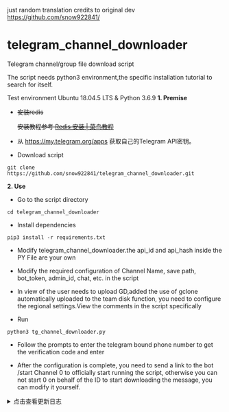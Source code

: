 
just random translation credits to original dev https://github.com/snow922841/

# telegram_channel_downloader
Telegram channel/group file download script

The script needs python3 environment,the specific installation tutorial to search for itself.

Test environment Ubuntu 18.04.5 LTS & Python 3.6.9
**1. Premise**
 
 - ~~安装redis~~
 
   ~~安装教程参考 [Redis 安装 | 菜鸟教程](https://www.runoob.com/redis/redis-install.html)~~
 
 
 - 从 https://my.telegram.org/apps 获取自己的Telegram API密钥。

- Download script
```
git clone https://github.com/snow922841/telegram_channel_downloader.git
```

**2. Use**

- Go to the script directory
```
cd telegram_channel_downloader
```
- Install dependencies

```
pip3 install -r requirements.txt
```

- Modify telegram_channel_downloader.the api_id and api_hash inside the PY File are your own

- Modify the required configuration of Channel Name, save path, bot_token, admin_id, chat, etc. in the script

- In view of the user needs to upload GD,added the use of gclone automatically uploaded to the team disk function, you need to configure the regional settings.View the comments in the script specifically

- Run
```
python3 tg_channel_downloader.py
 ```
 - Follow the prompts to enter the telegram bound phone number to get the verification code and enter

- After the configuration is complete, you need to send a link to the bot /start Channel 0 to officially start running the script, otherwise you can not start 0 on behalf of the ID to start downloading the message, you can modify it yourself.
 
<details>
  <summary>点击查看更新日志</summary>
 
  2020-09-15更新
  
   - 移除下载上传进度条显示。
   
   - 使用异步并发，默认10个任务同时进行。
   
   - 修复异常重试
   
   - 远程添加任务，方便下载多个频道消息。
   
   - 移除redis保存任务
   
   - 增加全部频道、群组新消息监控，请在配置区域自行修改。
    
  2020-09-03更新
  
   - ref超时异常自动重试
  
  2020-09-01更新
  
   - 使用bot启动，并使脚本持久化，
   
   - 优化代码
   
   - 修复一些bug
  
  2020-08-29更新
  
   - 更换telegram的第三方库
  
   - 默认上传到GD，目前未配置不上传，所以需要安装gclone
  
   - 默认过滤贴纸、动态贴纸、gif格式文件
  
   - 优化了下载和上传进度条的显示
  
   - 上传失败后会把消息ID保存在脚本所在的文件夹，方便以后可以手动下载
  
  2020-08-19更新
     
   - 添加自动上传到Googledrive的功能
     
   - 使用redis缓存已经遍历的消息ID
 
</details>
